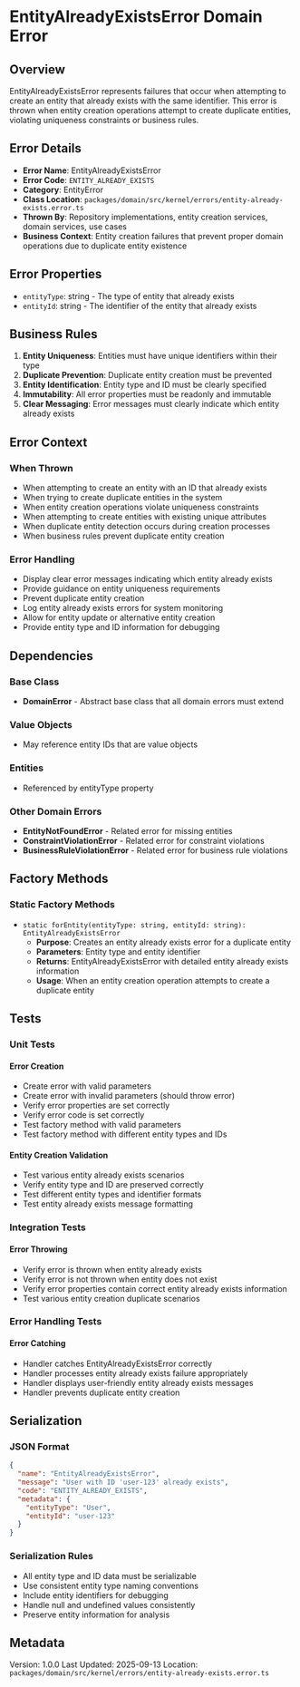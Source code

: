 # EntityAlreadyExistsError Domain Error

## Overview

EntityAlreadyExistsError represents failures that occur when attempting to create an entity that already exists with the same identifier. This error is thrown when entity creation operations attempt to create duplicate entities, violating uniqueness constraints or business rules.

## Error Details

- **Error Name**: EntityAlreadyExistsError
- **Error Code**: `ENTITY_ALREADY_EXISTS`
- **Category**: EntityError
- **Class Location**: `packages/domain/src/kernel/errors/entity-already-exists.error.ts`
- **Thrown By**: Repository implementations, entity creation services, domain services, use cases
- **Business Context**: Entity creation failures that prevent proper domain operations due to duplicate entity existence

## Error Properties

- `entityType`: string - The type of entity that already exists
- `entityId`: string - The identifier of the entity that already exists

## Business Rules

1. **Entity Uniqueness**: Entities must have unique identifiers within their type
2. **Duplicate Prevention**: Duplicate entity creation must be prevented
3. **Entity Identification**: Entity type and ID must be clearly specified
4. **Immutability**: All error properties must be readonly and immutable
5. **Clear Messaging**: Error messages must clearly indicate which entity already exists

## Error Context

### When Thrown

- When attempting to create an entity with an ID that already exists
- When trying to create duplicate entities in the system
- When entity creation operations violate uniqueness constraints
- When attempting to create entities with existing unique attributes
- When duplicate entity detection occurs during creation processes
- When business rules prevent duplicate entity creation

### Error Handling

- Display clear error messages indicating which entity already exists
- Provide guidance on entity uniqueness requirements
- Prevent duplicate entity creation
- Log entity already exists errors for system monitoring
- Allow for entity update or alternative entity creation
- Provide entity type and ID information for debugging

## Dependencies

### Base Class

- **DomainError** - Abstract base class that all domain errors must extend

### Value Objects

- May reference entity IDs that are value objects

### Entities

- Referenced by entityType property

### Other Domain Errors

- **EntityNotFoundError** - Related error for missing entities
- **ConstraintViolationError** - Related error for constraint violations
- **BusinessRuleViolationError** - Related error for business rule violations

## Factory Methods

### Static Factory Methods

- `static forEntity(entityType: string, entityId: string): EntityAlreadyExistsError`
  - **Purpose**: Creates an entity already exists error for a duplicate entity
  - **Parameters**: Entity type and entity identifier
  - **Returns**: EntityAlreadyExistsError with detailed entity already exists information
  - **Usage**: When an entity creation operation attempts to create a duplicate entity

## Tests

### Unit Tests

#### Error Creation

- Create error with valid parameters
- Create error with invalid parameters (should throw error)
- Verify error properties are set correctly
- Verify error code is set correctly
- Test factory method with valid parameters
- Test factory method with different entity types and IDs

#### Entity Creation Validation

- Test various entity already exists scenarios
- Verify entity type and ID are preserved correctly
- Test different entity types and identifier formats
- Test entity already exists message formatting

### Integration Tests

#### Error Throwing

- Verify error is thrown when entity already exists
- Verify error is not thrown when entity does not exist
- Verify error properties contain correct entity already exists information
- Test various entity creation duplicate scenarios

### Error Handling Tests

#### Error Catching

- Handler catches EntityAlreadyExistsError correctly
- Handler processes entity already exists failure appropriately
- Handler displays user-friendly entity already exists messages
- Handler prevents duplicate entity creation

## Serialization

### JSON Format

```json
{
  "name": "EntityAlreadyExistsError",
  "message": "User with ID 'user-123' already exists",
  "code": "ENTITY_ALREADY_EXISTS",
  "metadata": {
    "entityType": "User",
    "entityId": "user-123"
  }
}
```

### Serialization Rules

- All entity type and ID data must be serializable
- Use consistent entity type naming conventions
- Include entity identifiers for debugging
- Handle null and undefined values consistently
- Preserve entity information for analysis

## Metadata

Version: 1.0.0
Last Updated: 2025-09-13
Location: `packages/domain/src/kernel/errors/entity-already-exists.error.ts`
